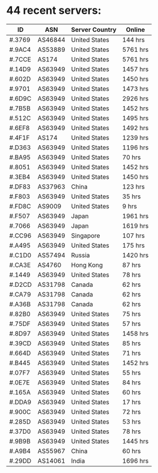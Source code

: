 # 44 recent servers:

| ID | ASN | Server Country | Online |
| ------ | ------ | ------ | ------ |
| #.3769 | AS46844 | United States | 144 hrs |
| #.9AC4 | AS53889 | United States | 5761 hrs |
| #.7CCE | AS174 | United States | 5761 hrs |
| #.14D9 | AS63949 | United States | 1457 hrs |
| #.602D | AS63949 | United States | 1450 hrs |
| #.9701 | AS63949 | United States | 1473 hrs |
| #.6D9C | AS63949 | United States | 2926 hrs |
| #.7B5B | AS63949 | United States | 1452 hrs |
| #.512C | AS63949 | United States | 1495 hrs |
| #.6EF8 | AS63949 | United States | 1492 hrs |
| #.4F1F | AS174 | United States | 1239 hrs |
| #.D363 | AS63949 | United States | 1196 hrs |
| #.BA95 | AS63949 | United States | 70 hrs |
| #.8051 | AS63949 | United States | 1452 hrs |
| #.3EB4 | AS63949 | United States | 1450 hrs |
| #.DF83 | AS37963 | China | 123 hrs |
| #.F803 | AS63949 | United States | 35 hrs |
| #.FD8C | AS9009 | United States | 9 hrs |
| #.F507 | AS63949 | Japan | 1961 hrs |
| #.7066 | AS63949 | Japan | 1619 hrs |
| #.CC96 | AS63949 | Singapore | 107 hrs |
| #.A495 | AS63949 | United States | 175 hrs |
| #.C1D0 | AS57494 | Russia | 1420 hrs |
| #.CA3E | AS4760 | Hong Kong | 87 hrs |
| #.1449 | AS63949 | United States | 78 hrs |
| #.D2CD | AS31798 | Canada | 62 hrs |
| #.CA79 | AS31798 | Canada | 62 hrs |
| #.A36B | AS31798 | Canada | 62 hrs |
| #.82B0 | AS63949 | United States | 75 hrs |
| #.75DF | AS63949 | United States | 57 hrs |
| #.8D97 | AS63949 | United States | 1458 hrs |
| #.39CD | AS63949 | United States | 85 hrs |
| #.664D | AS63949 | United States | 71 hrs |
| #.B445 | AS63949 | United States | 1452 hrs |
| #.07F7 | AS63949 | United States | 55 hrs |
| #.0E7E | AS63949 | United States | 84 hrs |
| #.165A | AS63949 | United States | 60 hrs |
| #.DDA9 | AS63949 | United States | 17 hrs |
| #.900C | AS63949 | United States | 72 hrs |
| #.285D | AS63949 | United States | 53 hrs |
| #.37D0 | AS63949 | United States | 78 hrs |
| #.9B9B | AS63949 | United States | 1445 hrs |
| #.A9B4 | AS55967 | China | 60 hrs |
| #.29DD | AS14061 | India | 1696 hrs |


